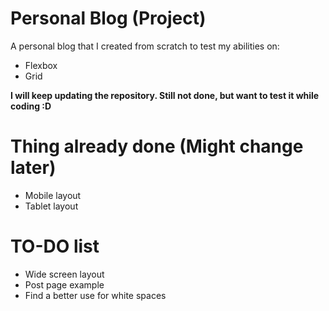 # Personal Blog (Project)
A personal blog that I created from scratch to test my abilities on:
- Flexbox
- Grid

**I will keep updating the repository. Still not done, but want to test it while coding :D**

# Thing already done (Might change later)
- Mobile layout
- Tablet layout

# TO-DO list
- Wide screen layout
- Post page example
- Find a better use for white spaces

